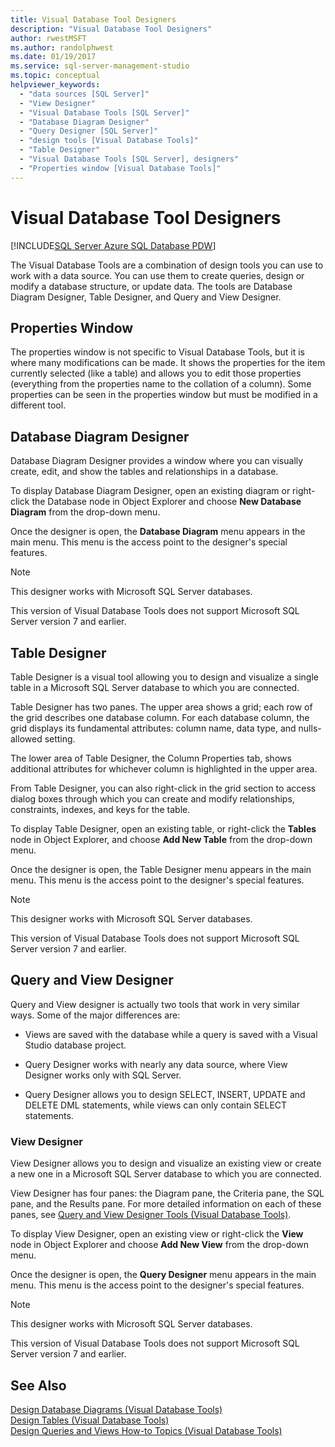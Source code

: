 ```yaml
---
title: Visual Database Tool Designers
description: "Visual Database Tool Designers"
author: rwestMSFT
ms.author: randolphwest
ms.date: 01/19/2017
ms.service: sql-server-management-studio
ms.topic: conceptual
helpviewer_keywords:
  - "data sources [SQL Server]"
  - "View Designer"
  - "Visual Database Tools [SQL Server]"
  - "Database Diagram Designer"
  - "Query Designer [SQL Server]"
  - "design tools [Visual Database Tools]"
  - "Table Designer"
  - "Visual Database Tools [SQL Server], designers"
  - "Properties window [Visual Database Tools]"
---
```

# Visual Database Tool Designers

[!INCLUDE[SQL Server Azure SQL Database PDW](../includes/applies-to-version/sql-asdb-asdbmi-pdw.md)]

The Visual Database Tools are a combination of design tools you can use to work with a data source. You can use them to create queries, design or modify a database structure, or update data. The tools are Database Diagram Designer, Table Designer, and Query and View Designer.  
  
## Properties Window  
The properties window is not specific to Visual Database Tools, but it is where many modifications can be made. It shows the properties for the item currently selected (like a table) and allows you to edit those properties (everything from the properties name to the collation of a column). Some properties can be seen in the properties window but must be modified in a different tool.  
  
## Database Diagram Designer  
Database Diagram Designer provides a window where you can visually create, edit, and show the tables and relationships in a database.  
  
To display Database Diagram Designer, open an existing diagram or right-click the Database node in Object Explorer and choose **New Database Diagram** from the drop-down menu.  
  
Once the designer is open, the **Database Diagram** menu appears in the main menu. This menu is the access point to the designer's special features.  
  
> [!NOTE]  
> This designer works with Microsoft SQL Server databases.  
>   
> This version of Visual Database Tools does not support Microsoft SQL Server version 7 and earlier.  
  
## Table Designer  
Table Designer is a visual tool allowing you to design and visualize a single table in a Microsoft SQL Server database to which you are connected.  
  
Table Designer has two panes. The upper area shows a grid; each row of the grid describes one database column. For each database column, the grid displays its fundamental attributes: column name, data type, and nulls-allowed setting.  
  
The lower area of Table Designer, the Column Properties tab, shows additional attributes for whichever column is highlighted in the upper area.  
  
From Table Designer, you can also right-click in the grid section to access dialog boxes through which you can create and modify relationships, constraints, indexes, and keys for the table.  
  
To display Table Designer, open an existing table, or right-click the **Tables** node in Object Explorer, and choose **Add New Table** from the drop-down menu.  
  
Once the designer is open, the Table Designer menu appears in the main menu. This menu is the access point to the designer's special features.  
  
> [!NOTE]  
> This designer works with Microsoft SQL Server databases.  
>   
> This version of Visual Database Tools does not support Microsoft SQL Server version 7 and earlier.  
  
## Query and View Designer  
Query and View designer is actually two tools that work in very similar ways. Some of the major differences are:  
  
-   Views are saved with the database while a query is saved with a Visual Studio database project.  
  
-   Query Designer works with nearly any data source, where View Designer works only with SQL Server.  
  
-   Query Designer allows you to design SELECT, INSERT, UPDATE and DELETE DML statements, while views can only contain SELECT statements.  
  
### View Designer  
View Designer allows you to design and visualize an existing view or create a new one in a Microsoft SQL Server database to which you are connected.  
  
View Designer has four panes: the Diagram pane, the Criteria pane, the SQL pane, and the Results pane. For more detailed information on each of these panes, see [Query and View Designer Tools &#40;Visual Database Tools&#41;](query-and-view-designer-tools-visual-database-tools.md).  
  
To display View Designer, open an existing view or right-click the **View** node in Object Explorer and choose **Add New View** from the drop-down menu.  
  
Once the designer is open, the **Query Designer** menu appears in the main menu. This menu is the access point to the designer's special features.  
  
> [!NOTE]  
> This designer works with Microsoft SQL Server databases.  
>   
> This version of Visual Database Tools does not support Microsoft SQL Server version 7 and earlier.  
  
## See Also  
[Design Database Diagrams &#40;Visual Database Tools&#41;](design-database-diagrams-visual-database-tools.md)  
[Design Tables &#40;Visual Database Tools&#41;](design-tables-visual-database-tools.md)  
[Design Queries and Views How-to Topics &#40;Visual Database Tools&#41;](design-queries-and-views-how-to-topics-visual-database-tools.md)  
  
